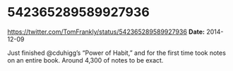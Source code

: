 # 542365289589927936
https://twitter.com/TomFrankly/status/542365289589927936
**Date:** 2014-12-09

Just finished @cduhigg’s “Power of Habit,” and for the first time took notes on an entire book. Around 4,300 of notes to be exact.
